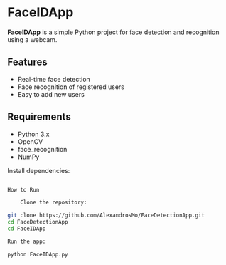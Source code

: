 # FaceIDApp

**FaceIDApp** is a simple Python project for face detection and recognition using a webcam.

## Features

- Real-time face detection
- Face recognition of registered users
- Easy to add new users

## Requirements

- Python 3.x
- OpenCV
- face_recognition
- NumPy

Install dependencies:

```bash

How to Run

    Clone the repository:

git clone https://github.com/AlexandrosMo/FaceDetectionApp.git
cd FaceDetectionApp
cd FaceIDApp

Run the app:

python FaceIDApp.py
